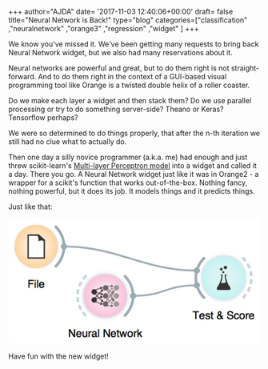 +++
author="AJDA"
date= '2017-11-03 12:40:06+00:00'
draft= false
title="Neural Network is Back!"
type="blog"
categories=["classification" ,"neuralnetwork" ,"orange3" ,"regression" ,"widget"  ]
+++

We know you've missed it. We've been getting many requests to bring back Neural Network widget, but we also had many reservations about it.

Neural networks are powerful and great, but to do them right is not straight-forward. And to do them right in the context of a GUI-based visual programming tool like Orange is a twisted double helix of a roller coaster.

Do we make each layer a widget and then stack them? Do we use parallel processing or try to do something server-side? Theano or Keras? Tensorflow perhaps?

We were so determined to do things properly, that after the n-th iteration we still had no clue what to actually do.

Then one day a silly novice programmer (a.k.a. me) had enough and just threw scikit-learn's [Multi-layer Perceptron model](http://scikit-learn.org/stable/modules/neural_networks_supervised.html) into a widget and called it a day. There you go. A Neural Network widget just like it was in Orange2 - a wrapper for a scikit's function that works out-of-the-box. Nothing fancy, nothing powerful, but it does its job. It models things and it predicts things.

Just like that:

![](/images/2017/10/Screen-Shot-2017-11-03-at-13.32.28.png)

Have fun with the new widget!








